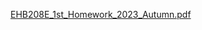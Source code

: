 [EHB208E_1st_Homework_2023_Autumn.pdf](https://github.com/uxino/ITU-Linked-List-Homework-in-C/files/13403216/EHB208E_1st_Homework_2023_Autumn.pdf)
